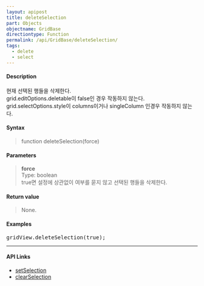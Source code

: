 ```yaml
---
layout: apipost
title: deleteSelection
part: Objects
objectname: GridBase
directiontype: Function
permalink: /api/GridBase/deleteSelection/
tags:
  - delete
  - select
---
```



#### Description

 현재 선택된 행들을 삭제한다.  
 grid.editOptions.deletable이 false인 경우 작동하지 않는다.  
 grid.selectOptions.style이 columns이거나 singleColumn 인경우 작동하지 않는다.

#### Syntax

> function deleteSelection(force)  

#### Parameters

> **force**  
> Type: boolean  
> true면 설정에 상관없이 여부를 묻지 않고 선택된 행들을 삭제한다.


#### Return value

> None.

#### Examples 

<pre class="prettyprint">
gridView.deleteSelection(true);
</pre>

---

#### API Links

* [setSelection](/api/GridBase/setSelection)
* [clearSelection](/api/GridBase/clearSelection)